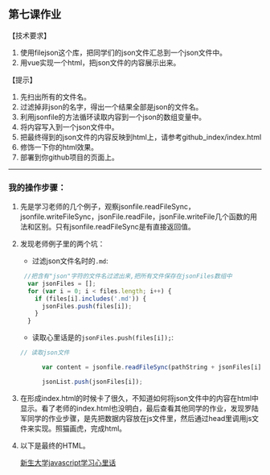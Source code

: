 ## 第七课作业

【技术要求】

1. 使用filejson这个库，把同学们的json文件汇总到一个json文件中。
2. 用vue实现一个html，把json文件的内容展示出来。

【提示】

1. 先扫出所有的文件名。
2. 过滤掉非json的名字，得出一个结果全部是json的文件名。
3. 利用jsonfile的方法循环读取内容到一个json的数组变量中。
4. 将内容写入到一个json文件中。
5. 把最终得到的json文件的内容反映到html上，请参考github_index/index.html
6. 修饰一下你的html效果。
7. 部署到你github项目的页面上。

---

### 我的操作步骤：

1. 先是学习老师的几个例子，观察jsonfile.readFileSync， jsonfile.writeFileSync，jsonFile.readFile，jsonFile.writeFile几个函数的用法和区别。只有jsonfile.readFileSync是有直接返回值。

2. 发现老师例子里的两个坑：

   - 过滤json文件名时的`.md`:

   ```javascript
    //把含有"json"字符的文件名过滤出来,把所有文件保存在jsonFiles数组中
     var jsonFiles = [];
     for (var i = 0; i < files.length; i++) {
       if (files[i].includes('.md')) {
         jsonFiles.push(files[i]);
       }
     }
   ```

   -  读取心里话是的`jsonFiles.push(files[i]);`:

   ```javascript
   // 读取json文件

         var content = jsonfile.readFileSync(pathString + jsonFiles[i]);

         jsonList.push(jsonFiles[i]);
   ```

3. 在形成index.html的时候卡了很久，不知道如何将json文件中的内容在html中显示。看了老师的index.html也没明白，最后查看其他同学的作业，发现罗陆军同学的作业步骤，是先把数据内容放在js文件里，然后通过head里调用js文件来实现。照猫画虎，完成html。

4. 以下是最终的HTML。

   [新生大学javascript学习心里话](https://yousl.github.io/allwords/)


